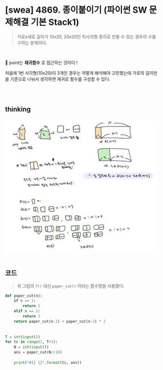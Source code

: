 # [swea] 4869. 종이붙이기 (파이썬 SW 문제해결 기본 Stack1)

> 가로x세로 길이가 10x20, 20x20인 직사각형 종이로 만들 수 있는 경우의 수를 구하는 문제이다.

<br>

🌟 point는  **재귀함수** 로 접근하는 것이다 !

처음에  1번 사각형(10x20)이 3개인 경우는 어떻게 해석해야 고민했는데 가로의 길이만을 기준으로 나눠서 생각하면 재귀로 함수를 구성할 수 있다.

<br><br>

## thinking

<img src="[swea] 4869. 종이붙이기.assets/KakaoTalk_20210223_150323636.jpg" style="zoom: 55%;" />



<br>

<br>

## 코드

> 위 그림의 `f()` 대신 `paper_cut()` 이라는 함수명을 사용했다.

```python
def paper_cut(n):
    if n == 1:
        return 1
    elif n == 2:
        return 3
    return paper_cut(n-1) + paper_cut(n-2) * 2


T = int(input())
for tc in range(1, T+1):
    N = int(input())
    ans = paper_cut(N//10)

    print("#{} {}".format(tc, ans))
```

